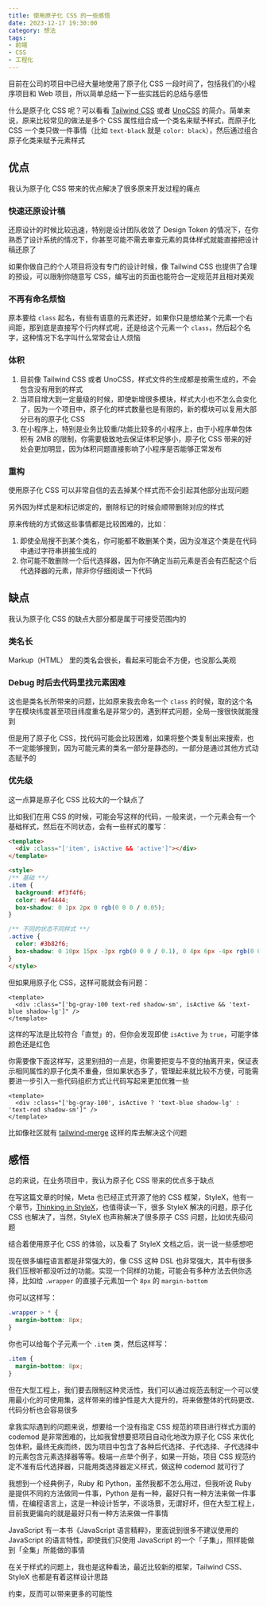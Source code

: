 ```yaml
---
title: 使用原子化 CSS 的一些感悟
date: 2023-12-17 19:30:00
category: 想法
tags:
- 前端
- CSS
- 工程化
---
```


目前在公司的项目中已经大量地使用了原子化 CSS 一段时间了，包括我们的小程序项目和 Web 项目，所以简单总结一下一些实践后的总结与感悟

什么是原子化 CSS 呢？可以看看 [Tailwind CSS](https://tailwindcss.com/) 或者 [UnoCSS](https://unocss.dev/) 的简介。简单来说，原来比较常见的做法是多个 CSS 属性组合成一个类名来赋予样式，而原子化 CSS 一个类只做一件事情（比如 `text-black` 就是 `color: black`），然后通过组合原子化类来赋予元素样式

## 优点

我认为原子化 CSS 带来的优点解决了很多原来开发过程的痛点
### 快速还原设计稿
还原设计的时候比较迅速，特别是设计团队收敛了 Design Token 的情况下，在你熟悉了设计系统的情况下，你甚至可能不需去审查元素的具体样式就能直接把设计稿还原了

如果你做自己的个人项目将没有专门的设计时候，像 Tailwind CSS 也提供了合理的预设，可以限制你随意写 CSS，编写出的页面也能符合一定规范并且相对美观
### 不再有命名烦恼
原本要给 `class` 起名，有些有语意的元素还好，如果你只是想给某个元素一个右间距，那到底是直接写个行内样式呢，还是给这个元素一个 `class`，然后起个名字，这种情况下名字叫什么常常会让人烦恼
### 体积
1. 目前像 Tailwind CSS 或者 UnoCSS，样式文件的生成都是按需生成的，不会包含没有用到的样式
2. 当项目增大到一定量级的时候，即使新增很多模块，样式大小也不怎么会变化了，因为一个项目中，原子化的样式数量也是有限的，新的模块可以复用大部分已有的原子化 CSS
2. 在小程序上，特别是业务比较重/功能比较多的小程序上，由于小程序单包体积有 2MB 的限制，你需要极致地去保证体积足够小，原子化 CSS 带来的好处会更加明显，因为体积问题直接影响了小程序是否能够正常发布
### 重构
使用原子化 CSS 可以非常自信的去去掉某个样式而不会引起其他部分出现问题

另外因为样式是和标记绑定的，删除标记的时候会顺带删除对应的样式

原来传统的方式做这些事情都是比较困难的，比如：
1. 即使全局搜不到某个类名，你可能都不敢删某个类，因为没准这个类是在代码中通过字符串拼接生成的
2. 你可能不敢删除一个后代选择器，因为你不确定当前元素是否会有匹配这个后代选择器的元素，除非你仔细阅读一下代码
## 缺点

我认为原子化 CSS 的缺点大部分都是属于可接受范围内的
### 类名长
Markup（HTML） 里的类名会很长，看起来可能会不方便，也没那么美观
### Debug 时后去代码里找元素困难
这也是类名长所带来的问题，比如原来我去命名一个 `class` 的时候，取的这个名字在模块纬度甚至项目纬度重名是非常少的，遇到样式问题，全局一搜很快就能搜到

但是用了原子化 CSS，找代码可能会比较困难，如果将整个类复制出来搜索，也不一定能够搜到，因为可能元素的类名一部分是静态的，一部分是通过其他方式动态赋予的
### 优先级
这一点算是原子化 CSS 比较大的一个缺点了

比如我们在用 CSS 的时候，可能会写这样的代码，一般来说，一个元素会有一个基础样式，然后在不同状态，会有一些样式的覆写：
```html
<template>
  <div :class="['item', isActive && 'active']"></div>
</template>

<style>
/** 基础 **/
.item {
  background: #f3f4f6;
  color: #ef4444;
  box-shadow: 0 1px 2px 0 rgb(0 0 0 / 0.05);
}

/** 不同的状态不同样式 **/
.active {
  color: #3b82f6;
  box-shadow: 0 10px 15px -3px rgb(0 0 0 / 0.1), 0 4px 6px -4px rgb(0 0 0 / 0.1);
}
</style>
```

但如果用原子化 CSS，这样可能就会有问题：
```vue
<template>
  <div :class="['bg-gray-100 text-red shadow-sm', isActive && 'text-blue shadow-lg']" />
</template>
```

这样的写法是比较符合「直觉」的，但你会发现即使 `isActive` 为 `true`，可能字体颜色还是红色

你需要像下面这样写，这里别扭的一点是，你需要把变与不变的抽离开来，保证表示相同属性的原子化类不重叠，但如果状态多了，管理起来就比较不方便，可能需要进一步引入一些代码组织方式让代码写起来更加优雅一些
```vue
<template>
  <div :class="['bg-gray-100', isActive ? 'text-blue shadow-lg' : 'text-red shadow-sm']" />
</template>
```

比如像社区就有 [tailwind-merge](https://www.npmjs.com/package/tailwind-merge) 这样的库去解决这个问题
## 感悟

总的来说，在业务项目中，我认为原子化 CSS 带来的优点多于缺点

在写这篇文章的时候，Meta 也已经正式开源了他的 CSS 框架，StyleX，他有一个章节，[Thinking in StyleX](https://stylexjs.com/docs/learn/thinking-in-stylex/)，也值得读一下，很多 StyleX 解决的问题，原子化 CSS 也解决了，当然，StyleX 也声称解决了很多原子 CSS 问题，比如优先级问题

结合着使用原子化 CSS 的体验，以及看了 StyleX 文档之后，说一说一些感想吧

现在很多编程语言都是非常强大的，像 CSS 这种 DSL 也非常强大，其中有很多我们压根听都没听过的功能。实现一个同样的功能，可能会有多种方法去供你选择，比如给 `.wrapper` 的直接子元素加一个 `8px` 的 `margin-bottom`

你可以这样写：
```css
.wrapper > * {
  margin-bottom: 8px;
}
```

你也可以给每个子元素一个 `.item`  类，然后这样写：
```css
.item {
  margin-bottom: 8px;
}
```

但在大型工程上，我们要去限制这种灵活性，我们可以通过规范去制定一个可以使用最小化的可使用集，这样带来的维护性是大大提升的，将来做整体的代码更改、代码分析也会容易很多

拿我实际遇到的问题来说，想要给一个没有指定 CSS 规范的项目进行样式方面的 codemod 是非常困难的，比如我曾想要把项目自动化地改为原子化 CSS 来优化包体积，最终无疾而终，因为项目中包含了各种后代选择、子代选择、子代选择中的元素包含元素选择器等等。极端一点举个例子，如果一开始，项目 CSS 规范约定不准有后代选择器，只能用类选择器定义样式，做这种 codemod 就可行了

我想到一个经典例子，Ruby 和 Python，虽然我都不怎么用过，但我听说 Ruby 是提供不同的方法做同一件事，Python 是有一种，最好只有一种方法来做一件事情，在编程语言上，这是一种设计哲学，不谈场景，无谓好坏，但在大型工程上，目前我更偏向的就是最好只有一种方法来做一件事情

JavaScript 有一本书《JavaScript 语言精粹》，里面说到很多不建议使用的 JavaScript 的语言特性，即使我们只使用 JavaScript 的一个「子集」，照样能做到「全集」所能做的事情

在关于样式的问题上，我也是这种看法，最近比较新的框架，Tailwind CSS、StyleX 也都是有着这样设计思路

约束，反而可以带来更多的可能性

